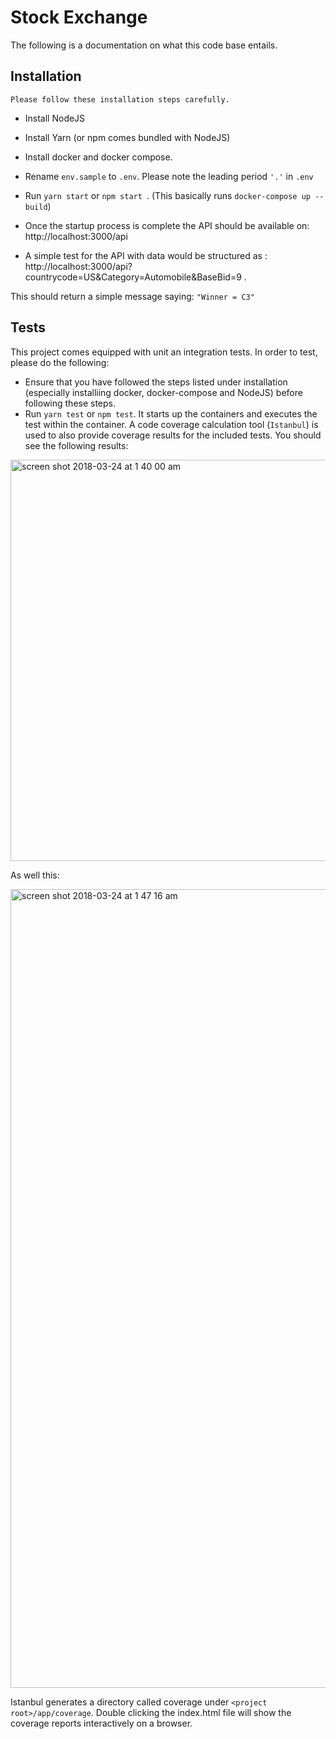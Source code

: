 # Stock Exchange

The following is a documentation on what this code base entails.

## Installation

    Please follow these installation steps carefully. 
 - Install NodeJS
 - Install Yarn (or npm comes bundled with NodeJS)
 - Install docker and docker compose.
 - Rename `env.sample` to `.env`. Please note the leading period `'.'` in `.env`
 - Run `yarn start` or `npm start `. (This basically runs `docker-compose up --build`)
 - Once the startup process is complete the API should be available on: http://localhost:3000/api

- A simple test for the API with data would be structured as :
    http://localhost:3000/api?countrycode=US&Category=Automobile&BaseBid=9 .

This should return a simple message saying: `"Winner = C3"`


## Tests

This project comes equipped with unit an integration tests.
In order to test, please do the following:

- Ensure that you have followed the steps listed under installation (especially installiing docker, docker-compose and NodeJS) before following these steps.
- Run `yarn test` or `npm test`. It starts up the containers and executes the test within the container. A code coverage calculation tool (`Istanbul`) is used to also provide coverage results for the included tests.
 You should see the following results:

 <img width="642" alt="screen shot 2018-03-24 at 1 40 00 am" src="https://user-images.githubusercontent.com/1958765/37858516-c07fdd28-2f05-11e8-9b30-00e1ebeb776e.png">

As well this:

<img width="1278" alt="screen shot 2018-03-24 at 1 47 16 am" src="https://user-images.githubusercontent.com/1958765/37858518-c53fcf76-2f05-11e8-9cbb-9d95a2549890.png"> 


Istanbul generates a directory called coverage under `<project root>/app/coverage`.
Double clicking the index.html file will show the coverage reports interactively on a browser.